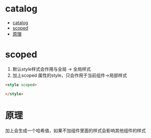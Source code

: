 # catalog

- [catalog](#catalog)
- [scoped](#scoped)
- [原理](#原理)


# scoped
1.  默认style样式会作用与全局 -> 全局样式
2.  加上scoped 属性的style，只会作用于当前组件->局部样式
```html
<style scoped>

</style>

```

# 原理
加上会生成一个哈希值，如果不加组件里面的样式会影响其他组件的样式